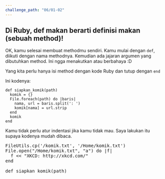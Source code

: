 ```yaml
---
challenge_path: "06/01-02"
---
```


## Di Ruby, def makan berarti definisi makan (sebuah method)!

OK, kamu selesai membuat methodmu sendiri. Kamu mulai dengan `def`, diikuti dengan nama methodnya. Kemudian ada jajaran argumen yang dibutuhkan method. Ini ngga menakutkan atau berbahaya :D

Yang kita perlu hanya isi method dengan kode Ruby dan tutup dengan `end`

Ini kodenya:

```
def siapkan_komik(path)
  komik = {}
  File.foreach(path) do |baris|
    nama, url = baris.split(': ')
    komik[nama] = url.strip
  end
  komik
end
```

Kamu tidak perlu atur indentasi jika kamu tidak mau. Saya lakukan itu supaya kodenya mudah dibaca.

<pre id="code-prefill">
FileUtils.cp('/komik.txt', '/Home/komik.txt')
File.open("/Home/komik.txt", "a") do |f|
  f << "XKCD: http://xkcd.com/"
end

def siapkan_komik(path)
</pre>
